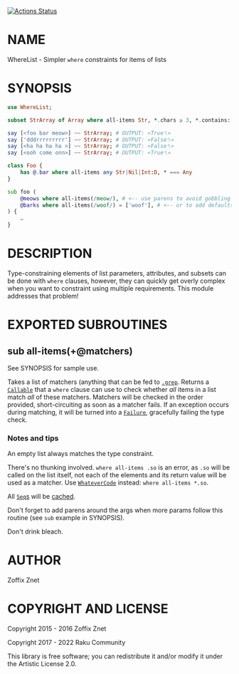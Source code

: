 [![Actions Status](https://github.com/raku-community-modules/WhereList/actions/workflows/test.yml/badge.svg)](https://github.com/raku-community-modules/WhereList/actions)

NAME
====

WhereList - Simpler `where` constraints for items of lists

SYNOPSIS
========

```raku
use WhereList;

subset StrArray of Array where all-items Str, *.chars ≥ 3, *.contains: any <o a e>;

say [<foo bar meow>] ~~ StrArray; # OUTPUT: «True␤»
say ['dddrrrrrrrrr'] ~~ StrArray; # OUTPUT: «False␤»
say [<ha ha ha ha >] ~~ StrArray; # OUTPUT: «False␤»
say [<ooh come onn>] ~~ StrArray; # OUTPUT: «True␤»

class Foo {
    has @.bar where all-items any Str|Nil|Int:D, * === Any
}

sub foo (
    @meows where all-items(/meow/), # <-- use parens to avoid gobbling of params that follow
    @barks where all-items(/woof/) = ['woof'], # <-- or to add defaults
) {
    …
}
```

DESCRIPTION
===========

Type-constraining elements of list parameters, attributes, and subsets can be done with `where` clauses, however, they can quickly get overly complex when you want to constraint using multiple requirements. This module addresses that problem!

EXPORTED SUBROUTINES
====================

sub all-items(+@matchers)
-------------------------

See SYNOPSIS for sample use.

Takes a list of matchers (anything that can be fed to [`.grep`](https://docs.raku.org/routine/grep). Returns a [`Callable`](https://docs.raku.org/type/Callable) that a `where` clause can use to check whether *all* items in a list match *all* of these matchers. Matchers will be checked in the order provided, short-circuiting as soon as a matcher fails. If an exception occurs during matching, it will be turned into a [`Failure`](https://docs.raku.org/type/Failure), gracefully failing the type check.

### Notes and tips

An empty list always matches the type constraint.

There's no thunking involved. `where all-items .so` is an error, as `.so` will be called on the list itself, not each of the elements and its return value will be used as a matcher. Use [`WhateverCode`](https://docs.raku.org/type/WhateverCode) instead: `where all-items *.so`.

All [`Seq`s](https://docs.raku.org/type/Seq) will be [cached](https://docs.raku.org/type/Seq).

Don't forget to add parens around the args when more params follow this routine (see `sub` example in SYNOPSIS).

Don't drink bleach.

AUTHOR
======

Zoffix Znet

COPYRIGHT AND LICENSE
=====================

Copyright 2015 - 2016 Zoffix Znet

Copyright 2017 - 2022 Raku Community

This library is free software; you can redistribute it and/or modify it under the Artistic License 2.0.


